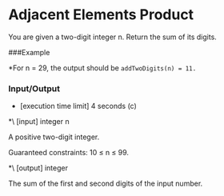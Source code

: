# Adjacent Elements Product

You are given a two-digit integer n. Return the sum of its digits.

###Example

 *For n = 29, the output should be
`addTwoDigits(n) = 11.`

### Input/Output

* \[execution time limit\] 4 seconds (c)

*\ [input\] integer n

A positive two-digit integer.

Guaranteed constraints:
10 ≤ n ≤ 99.

*\ [output\] integer

The sum of the first and second digits of the input number.
